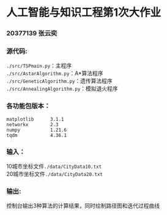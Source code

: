 # 人工智能与知识工程第1次大作业
### 20377139 张云奕
### 源代码:
`./src/TSPmain.py`：主程序\
`./src/AstarAlgorithm.py`：A*算法程序\
`./src/GeneticAlgorithm.py`：遗传算法程序\
`./src/AnnealingAlgorithm.py`：模拟退火程序

### 各功能包版本：
```commandline
matplotlib      3.1.1
networkx        2.3
numpy           1.21.6
tqdm            4.36.1
```
### 输入：
10城市坐标文件`./data/CityData10.txt`\
20城市坐标文件`./data/CityData20.txt`
### 输出:
控制台输出3种算法的计算结果，同时绘制路径图和迭代过程曲线
